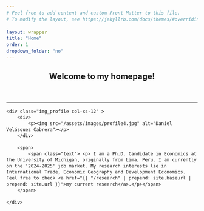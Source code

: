 ```yaml
---
# Feel free to add content and custom Front Matter to this file.
# To modify the layout, see https://jekyllrb.com/docs/themes/#overriding-theme-defaults

layout: wrapper
title: "Home"
order: 1
dropdown_folder: "no"
---
```

<article>
<header class="page-header">
	<h2>Welcome to my homepage!</h2>	
</header>

<hr>
  
	<div class="img_profile col-xs-12" >	
		<div> 
			<p><img src="/assets/images/profile4.jpg" alt="Daniel Velásquez Cabrera"></p>
		</div> 
		
		<span>  
			<span class="text"> <p> I am a Ph.D. Candidate in Economics at the University of Michigan, originally from Lima, Peru. I am currently on the '2024-2025' job market. My research interests lie in International Trade, Economic Geography and Development Economics. Feel free to check <a href="{{ "/research" | prepend: site.baseurl | prepend: site.url }}">my current research</a>.</p></span>
		</span>
		
	</div>

</article>
